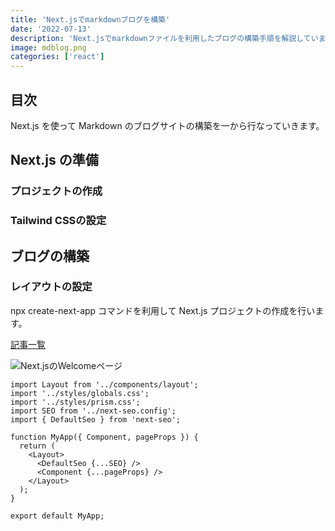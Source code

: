 ```yaml
---
title: 'Next.jsでmarkdownブログを構築'
date: '2022-07-13'
description: 'Next.jsでmarkdownファイルを利用したブログの構築手順を解説しています。'
image: mdblog.png
categories: ['react']
---
```

## 目次

Next.js を使って Markdown のブログサイトの構築を一から行なっていきます。

## Next.js の準備

### プロジェクトの作成

### Tailwind CSSの設定

## ブログの構築
### レイアウトの設定
npx create-next-app コマンドを利用して Next.js プロジェクトの作成を行います。

[記事一覧](/)

![Next.jsのWelcomeページ](http://localhost:3000/welcomeblog.png)

```js[class="line-numbers"]
import Layout from '../components/layout';
import '../styles/globals.css';
import '../styles/prism.css';
import SEO from '../next-seo.config';
import { DefaultSeo } from 'next-seo';

function MyApp({ Component, pageProps }) {
  return (
    <Layout>
      <DefaultSeo {...SEO} />
      <Component {...pageProps} />
    </Layout>
  );
}

export default MyApp;
```